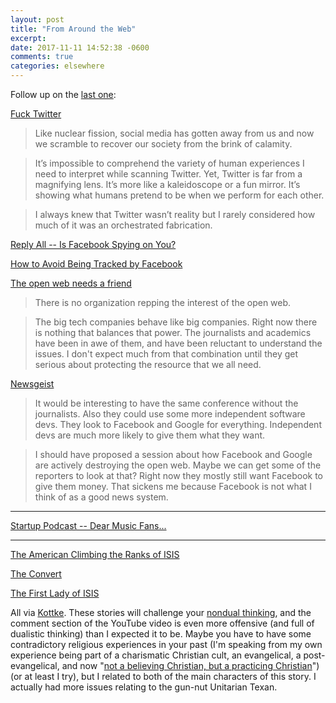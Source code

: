 ```yaml
---
layout: post
title: "From Around the Web"
excerpt: 
date: 2017-11-11 14:52:38 -0600
comments: true
categories: elsewhere
---
```


Follow up on the [last one](/2017/11/04/from-around-the-web/):

[Fuck Twitter](http://www.macdrifter.com/2017/11/fuck-twitter.html)

> Like nuclear fission, social media has gotten away from us and now we scramble to recover our society from the brink of calamity.

> It’s impossible to comprehend the variety of human experiences I need to interpret while scanning Twitter. Yet, Twitter is far from a magnifying lens. It’s more like a kaleidoscope or a fun mirror. It’s showing what humans pretend to be when we perform for each other.

> I always knew that Twitter wasn’t reality but I rarely considered how much of it was an orchestrated fabrication.

[Reply All -- Is Facebook Spying on You?](https://gimletmedia.com/episode/109-facebook-spying/)

[How to Avoid Being Tracked by Facebook](https://gimletmedia.com/how-to-avoid-being-tracked-by-facebook/)

[The open web needs a friend](http://scripting.com/2017/11/01.html#a094552)

> There is no organization repping the interest of the open web.

> The big tech companies behave like big companies. Right now there is nothing that balances that power. The journalists and academics have been in awe of them, and have been reluctant to understand the issues. I don't expect much from that combination until they get serious about protecting the resource that we all need. 

[Newsgeist](http://scripting.com/2017/11/06.html#a012903Newsgeist)

> It would be interesting to have the same conference without the journalists. Also they could use some more independent software devs. They look to Facebook and Google for everything. Independent devs are much more likely to give them what they want.

> I should have proposed a session about how Facebook and Google are actively destroying the open web. Maybe we can get some of the reporters to look at that? Right now they mostly still want Facebook to give them money. That sickens me because Facebook is not what I think of as a good news system.

---

[Startup Podcast -- Dear Music Fans...](https://gimletmedia.com/episode/dear-music-fans-season-3-episode-4-2/)

---

[The American Climbing the Ranks of ISIS](https://www.theatlantic.com/magazine/archive/2017/03/the-american-leader-in-the-islamic-state/510872/)

[The Convert](https://features.texasmonthly.com/editorial/the-convert/)

[The First Lady of ISIS](https://www.youtube.com/watch?v=XsnNsHhKpU8)

All via [Kottke](https://kottke.org/17/11/the-first-lady-of-isis). These stories will challenge your [nondual thinking](https://cac.org/the-dualistic-mind-2017-01-29/), and the comment section of the YouTube video is even more offensive (and full of dualistic thinking) than I expected it to be. Maybe you have to have some contradictory religious experiences in your past (I'm speaking from my own experience being part of a charismatic Christian cult, an evangelical, a post-evangelical, and now "[not a believing Christian, but a practicing Christian](/2016/05/06/im-not-a-believing-christian/)") (or at least I try), but I related to both of the main characters of this story. I actually had more issues relating to the gun-nut Unitarian Texan.

